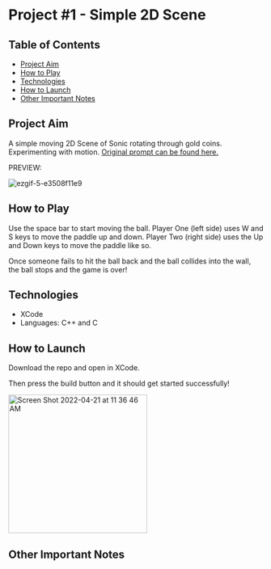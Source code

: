 # Project #1 - Simple 2D Scene

## Table of Contents
- [Project Aim](#Project-Aim)
- [How to Play](#How-to-Play)
- [Technologies](#Technologies)
- [How to Launch](#How-to-Launch)
- [Other Important Notes](#Other-Important-Notes)

## Project Aim
 A simple moving 2D Scene of Sonic rotating through gold coins. Experimenting with motion. [Original prompt can be found here.](https://github.com/carmineguida/CS3113/blob/master/Projects/Project%201%20-%20Simple%202D%20Scene.pdf)

PREVIEW:

![ezgif-5-e3508f11e9](https://user-images.githubusercontent.com/42008799/164491483-3bcaaf05-c267-41cf-9ebf-994c327933be.gif)

## How to Play

Use the space bar to start moving the ball. 
Player One (left side) uses W and S keys to move the paddle up and down.
Player Two (right side) uses the Up and Down keys to move the paddle like so.

Once someone fails to hit the ball back and the ball collides into the wall, the ball stops and the game is over!

## Technologies
* XCode
* Languages: C++ and C

## How to Launch
Download the repo and open in XCode.

Then press the build button and it should get started successfully!

<img width="274" alt="Screen Shot 2022-04-21 at 11 36 46 AM" src="https://user-images.githubusercontent.com/42008799/164500881-2320776b-d499-4cf0-b916-2840f0a178a7.png">


## Other Important Notes


